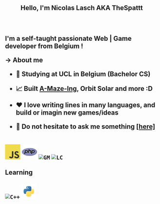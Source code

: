 <h2 align="center">Hello, I'm Nicolas Lasch AKA TheSpattt<h2>

<br>

I'm a self-taught passionate Web | Game developer from Belgium !

**→ About me**

- 💼 Studying at UCL in Belgium (Bachelor CS)

- 📈 Built <a href="https://thespattt.itch.io/amazing" target="_blank">A-Maze-Ing<a>, Orbit Solar and more :D

- ❤️ I love writing lines in many languages, and build or imagin new games/ideas

- 💬 Do not hesitate to ask me something <a href="https://github.com/SuperSpatule" target="_blank">[here]</a>
<br>
<code><img height="50" alt="javascript" src="https://raw.githubusercontent.com/github/explore/80688e429a7d4ef2fca1e82350fe8e3517d3494d/topics/javascript/javascript.png"></code>
<code><img height="50" alt="PHP" src="https://raw.githubusercontent.com/github/explore/80688e429a7d4ef2fca1e82350fe8e3517d3494d/topics/php/php.png"></code>
<code><img height="50" alt="GM" src="https://yasanacademy.ir/wp-content/uploads/2020/01/gamemaker.png"></code>
<code><img height="50" alt="LC" src="https://dl2.macupdate.com/images/icons256/7149.png?d=1500329343"></code>
<br>
<br>
Learning
<br>
<br>
<code><img height="50" alt="C++" src="https://raw.githubusercontent.com/isocpp/logos/master/cpp_logo.png"></code>
<code><img height="50" alt="python" src="https://raw.githubusercontent.com/github/explore/80688e429a7d4ef2fca1e82350fe8e3517d3494d/topics/python/python.png"></code>
